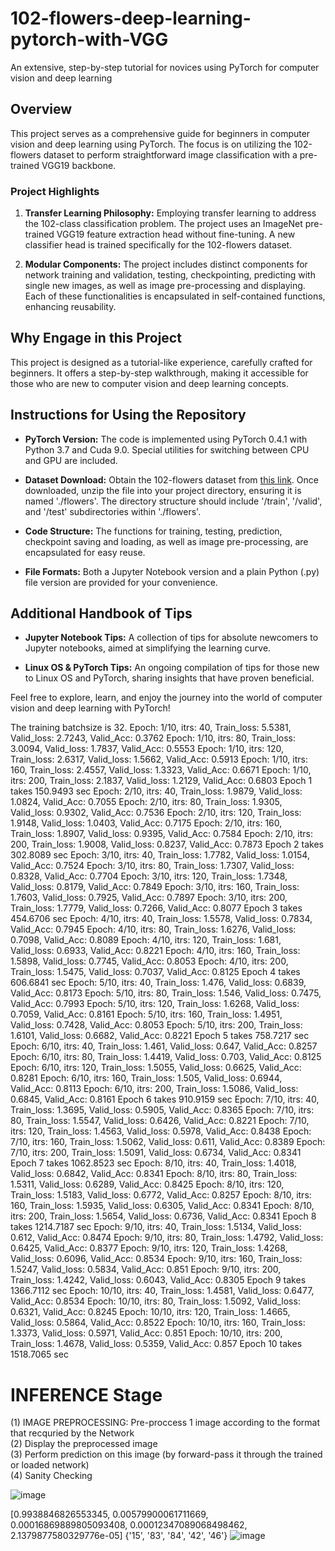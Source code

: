 # 102-flowers-deep-learning-pytorch-with-VGG
An extensive, step-by-step tutorial for novices using PyTorch for computer vision and deep learning

## Overview
This project serves as a comprehensive guide for beginners in computer vision and deep learning using PyTorch. The focus is on utilizing the 102-flowers dataset to perform straightforward image classification with a pre-trained VGG19 backbone.

### Project Highlights
1. **Transfer Learning Philosophy:** Employing transfer learning to address the 102-class classification problem. The project uses an ImageNet pre-trained VGG19 feature extraction head without fine-tuning. A new classifier head is trained specifically for the 102-flowers dataset.

2. **Modular Components:** The project includes distinct components for network training and validation, testing, checkpointing, predicting with single new images, as well as image pre-processing and displaying. Each of these functionalities is encapsulated in self-contained functions, enhancing reusability.

## Why Engage in this Project
This project is designed as a tutorial-like experience, carefully crafted for beginners. It offers a step-by-step walkthrough, making it accessible for those who are new to computer vision and deep learning concepts.

## Instructions for Using the Repository
- **PyTorch Version:** The code is implemented using PyTorch 0.4.1 with Python 3.7 and Cuda 9.0. Special utilities for switching between CPU and GPU are included.

- **Dataset Download:** Obtain the 102-flowers dataset from [this link](https://www.kaggle.com/wassimseifeddine/102flowersdataset/downloads/102flowersdataset.zip/1). Once downloaded, unzip the file into your project directory, ensuring it is named './flowers'. The directory structure should include '/train', '/valid', and '/test' subdirectories within './flowers'.

- **Code Structure:** The functions for training, testing, prediction, checkpoint saving and loading, as well as image pre-processing, are encapsulated for easy reuse.

- **File Formats:** Both a Jupyter Notebook version and a plain Python (.py) file version are provided for your convenience.

## Additional Handbook of Tips
- **Jupyter Notebook Tips:** A collection of tips for absolute newcomers to Jupyter notebooks, aimed at simplifying the learning curve.

- **Linux OS & PyTorch Tips:** An ongoing compilation of tips for those new to Linux OS and PyTorch, sharing insights that have proven beneficial.

Feel free to explore, learn, and enjoy the journey into the world of computer vision and deep learning with PyTorch!

The training batchsize is 32.
Epoch: 1/10, itrs: 40, Train_loss: 5.5381, Valid_loss: 2.7243, Valid_Acc: 0.3762
Epoch: 1/10, itrs: 80, Train_loss: 3.0094, Valid_loss: 1.7837, Valid_Acc: 0.5553
Epoch: 1/10, itrs: 120, Train_loss: 2.6317, Valid_loss: 1.5662, Valid_Acc: 0.5913
Epoch: 1/10, itrs: 160, Train_loss: 2.4557, Valid_loss: 1.3323, Valid_Acc: 0.6671
Epoch: 1/10, itrs: 200, Train_loss: 2.1837, Valid_loss: 1.2129, Valid_Acc: 0.6803
Epoch 1 takes 150.9493 sec
Epoch: 2/10, itrs: 40, Train_loss: 1.9879, Valid_loss: 1.0824, Valid_Acc: 0.7055
Epoch: 2/10, itrs: 80, Train_loss: 1.9305, Valid_loss: 0.9302, Valid_Acc: 0.7536
Epoch: 2/10, itrs: 120, Train_loss: 1.9148, Valid_loss: 1.0403, Valid_Acc: 0.7175
Epoch: 2/10, itrs: 160, Train_loss: 1.8907, Valid_loss: 0.9395, Valid_Acc: 0.7584
Epoch: 2/10, itrs: 200, Train_loss: 1.9008, Valid_loss: 0.8237, Valid_Acc: 0.7873
Epoch 2 takes 302.8089 sec
Epoch: 3/10, itrs: 40, Train_loss: 1.7782, Valid_loss: 1.0154, Valid_Acc: 0.7524
Epoch: 3/10, itrs: 80, Train_loss: 1.7307, Valid_loss: 0.8328, Valid_Acc: 0.7704
Epoch: 3/10, itrs: 120, Train_loss: 1.7348, Valid_loss: 0.8179, Valid_Acc: 0.7849
Epoch: 3/10, itrs: 160, Train_loss: 1.7603, Valid_loss: 0.7925, Valid_Acc: 0.7897
Epoch: 3/10, itrs: 200, Train_loss: 1.7779, Valid_loss: 0.7266, Valid_Acc: 0.8077
Epoch 3 takes 454.6706 sec
Epoch: 4/10, itrs: 40, Train_loss: 1.5578, Valid_loss: 0.7834, Valid_Acc: 0.7945
Epoch: 4/10, itrs: 80, Train_loss: 1.6276, Valid_loss: 0.7098, Valid_Acc: 0.8089
Epoch: 4/10, itrs: 120, Train_loss: 1.681, Valid_loss: 0.6933, Valid_Acc: 0.8221
Epoch: 4/10, itrs: 160, Train_loss: 1.5898, Valid_loss: 0.7745, Valid_Acc: 0.8053
Epoch: 4/10, itrs: 200, Train_loss: 1.5475, Valid_loss: 0.7037, Valid_Acc: 0.8125
Epoch 4 takes 606.6841 sec
Epoch: 5/10, itrs: 40, Train_loss: 1.476, Valid_loss: 0.6839, Valid_Acc: 0.8173
Epoch: 5/10, itrs: 80, Train_loss: 1.546, Valid_loss: 0.7475, Valid_Acc: 0.7993
Epoch: 5/10, itrs: 120, Train_loss: 1.6268, Valid_loss: 0.7059, Valid_Acc: 0.8161
Epoch: 5/10, itrs: 160, Train_loss: 1.4951, Valid_loss: 0.7428, Valid_Acc: 0.8053
Epoch: 5/10, itrs: 200, Train_loss: 1.6101, Valid_loss: 0.6682, Valid_Acc: 0.8221
Epoch 5 takes 758.7217 sec
Epoch: 6/10, itrs: 40, Train_loss: 1.461, Valid_loss: 0.647, Valid_Acc: 0.8257
Epoch: 6/10, itrs: 80, Train_loss: 1.4419, Valid_loss: 0.703, Valid_Acc: 0.8125
Epoch: 6/10, itrs: 120, Train_loss: 1.5055, Valid_loss: 0.6625, Valid_Acc: 0.8281
Epoch: 6/10, itrs: 160, Train_loss: 1.505, Valid_loss: 0.6944, Valid_Acc: 0.8113
Epoch: 6/10, itrs: 200, Train_loss: 1.5086, Valid_loss: 0.6845, Valid_Acc: 0.8161
Epoch 6 takes 910.9159 sec
Epoch: 7/10, itrs: 40, Train_loss: 1.3695, Valid_loss: 0.5905, Valid_Acc: 0.8365
Epoch: 7/10, itrs: 80, Train_loss: 1.5547, Valid_loss: 0.6426, Valid_Acc: 0.8221
Epoch: 7/10, itrs: 120, Train_loss: 1.4563, Valid_loss: 0.5978, Valid_Acc: 0.8438
Epoch: 7/10, itrs: 160, Train_loss: 1.5062, Valid_loss: 0.611, Valid_Acc: 0.8389
Epoch: 7/10, itrs: 200, Train_loss: 1.5091, Valid_loss: 0.6734, Valid_Acc: 0.8341
Epoch 7 takes 1062.8523 sec
Epoch: 8/10, itrs: 40, Train_loss: 1.4018, Valid_loss: 0.6842, Valid_Acc: 0.8341
Epoch: 8/10, itrs: 80, Train_loss: 1.5311, Valid_loss: 0.6289, Valid_Acc: 0.8425
Epoch: 8/10, itrs: 120, Train_loss: 1.5183, Valid_loss: 0.6772, Valid_Acc: 0.8257
Epoch: 8/10, itrs: 160, Train_loss: 1.5935, Valid_loss: 0.6305, Valid_Acc: 0.8341
Epoch: 8/10, itrs: 200, Train_loss: 1.5654, Valid_loss: 0.6736, Valid_Acc: 0.8341
Epoch 8 takes 1214.7187 sec
Epoch: 9/10, itrs: 40, Train_loss: 1.5134, Valid_loss: 0.612, Valid_Acc: 0.8474
Epoch: 9/10, itrs: 80, Train_loss: 1.4792, Valid_loss: 0.6425, Valid_Acc: 0.8377
Epoch: 9/10, itrs: 120, Train_loss: 1.4268, Valid_loss: 0.6096, Valid_Acc: 0.8534
Epoch: 9/10, itrs: 160, Train_loss: 1.5247, Valid_loss: 0.5834, Valid_Acc: 0.851
Epoch: 9/10, itrs: 200, Train_loss: 1.4242, Valid_loss: 0.6043, Valid_Acc: 0.8305
Epoch 9 takes 1366.7112 sec
Epoch: 10/10, itrs: 40, Train_loss: 1.4581, Valid_loss: 0.6477, Valid_Acc: 0.8534
Epoch: 10/10, itrs: 80, Train_loss: 1.5092, Valid_loss: 0.6321, Valid_Acc: 0.8245
Epoch: 10/10, itrs: 120, Train_loss: 1.4665, Valid_loss: 0.5864, Valid_Acc: 0.8522
Epoch: 10/10, itrs: 160, Train_loss: 1.3373, Valid_loss: 0.5971, Valid_Acc: 0.851
Epoch: 10/10, itrs: 200, Train_loss: 1.4678, Valid_loss: 0.5359, Valid_Acc: 0.857
Epoch 10 takes 1518.7065 sec
# INFERENCE Stage
(1) IMAGE PREPROCESSING: Pre-proccess 1 image according to the format that recquried by the Network <br>
(2) Display the preprocessed image <br>
(3) Perform prediction on this image (by forward-pass it through the trained or loaded network) <br>
(4) Sanity Checking

![image](https://github.com/KAMAlhameedawi/102-flowers-deep-learning-pytorch-with-VGG/assets/149914341/b56420f8-c02f-4490-ba48-39df8bb4d44f)

[0.9938846826553345, 0.00579900061711669, 0.00016869889805093408, 0.00012347089068498462, 2.1379877580329776e-05]
{'15', '83', '84', '42', '46'}
![image](https://github.com/KAMAlhameedawi/102-flowers-deep-learning-pytorch-with-VGG/assets/149914341/e3792cb6-3851-4764-972d-8ee74ce603ce)
